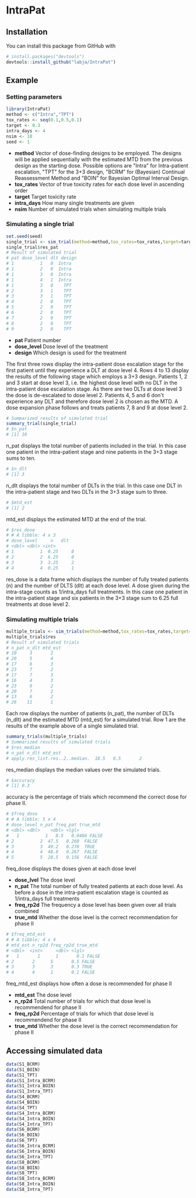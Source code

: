 # IntraPat

## Installation

You can install this package from GitHub with
``` r
# install.packages("devtools")
devtools::install_github("labja/IntraPat")
```

## Example

### Setting parameters 
``` r
library(IntraPat)
method <- c("Intra","TPT")
tox_rates <- seq(0.1,0.5,0.1)
target <- 0.3
intra_days <- 4
nsim <- 10
seed <- 1
```

* **method** Vector of dose-finding designs to be employed. The designs will be applied sequentially with the estimated MTD from the previous design as the starting dose. Possible options are "Intra" for Intra-patient escalation, "TPT" for the 3+3 design, "BCRM" for (Bayesian) Continual Reassessment Method and "BOIN" for Bayesian Optimal Interval Design.
* **tox_rates** Vector of true toxicity rates for each dose level in ascending order
* **target** Target toxicity rate
* **intra_days** How many single treatments are given
* **nsim** Number of simulated trials when simulating multiple trials

### Simulating a single trial
``` r
set.seed(seed)
single_trial <- sim_trial(method=method,tox_rates=tox_rates,target=target,intra_days=intra_days)
single_trial$res_pat
# Result of simulated trial
# pat dose_level dlt design
# 1          1   0  Intra
# 1          2   0  Intra
# 1          3   0  Intra
# 1          4   1  Intra
# 1          3   0    TPT
# 2          3   1    TPT
# 3          3   1    TPT
# 4          2   0    TPT
# 5          2   0    TPT
# 6          2   0    TPT
# 7          2   0    TPT
# 8          2   0    TPT
# 9          2   0    TPT
```
* **pat** Patient number
* **dose_level** Dose level of the treatment
* **design** Which design is used for the treatment

The first three rows display the intra-patient dose escalation stage for the first patient until they experience a DLT at dose level 4. Rows 4 to 13 display the results of the following stage which employs a 3+3 design. Patients 1, 2 and 3 start at dose level 3, i.e. the highest dose level with no DLT in the intra-patient dose escalation stage. As there are two DLTs at dose level 3 the dose is de-escalated to dose level 2. Patients 4, 5 and 6 don't experience any DLT and therefore dose level 2 is chosen as the MTD. A dose expansion phase follows and treats patients 7, 8 and 9 at dose level 2.
``` r
# Summarized results of simulated trial
summary_trial(single_trial)
# $n_pat
# [1] 10
```
n_pat displays the total number of patients included in the trial. In this case one patient in the intra-patient stage and nine patients in the 3+3 stage sums to ten. 
``` r
# $n_dlt
# [1] 3
```
n_dlt displays the total number of DLTs in the trial. In this case one DLT in the intra-patient stage and two DLTs in the 3+3 stage sum to three.
``` r
# $mtd_est
# [1] 2
```
mtd_est displays the estimated MTD at the end of the trial.
``` r
# $res_dose
# # A tibble: 4 x 3
# dose_level     n   dlt
# <dbl> <dbl> <int>
# 1          1  0.25     0
# 2          2  6.25     0
# 3          3  3.25     2
# 4          4  0.25     1
```
res_dose is a data frame which displays the number of fully treated patients (n) and the number of DLTS (dlt) at each dose level. A dose given during the intra-stage counts as 1/intra_days full treatments. In this case one patient in the intra-patient stage and six patients in the 3+3 stage sum to 6.25 full treatments at dose level 2.
### Simulating multiple trials
``` r
multiple_trials <- sim_trials(method=method,tox_rates=tox_rates,target=target,intra_days=intra_days,nsim=nsim,seed=seed)
multiple_trials$res
# Result of simulated trials
# n_pat n_dlt mtd_est
# 10     3       2
# 20     5       4
# 17     6       3
# 23     7       2
# 17     7       3
# 16     4       3
# 23     9       2
# 20     7       2
# 13     6       2
# 26    11       1
```
Each row displays the number of patients (n_pat), the number of DLTs (n_dlt) and the estimated MTD (mtd_est) for a simulated trial. Row 1 are the results of the example above of a single simulated trial.
``` r
summary_trials(multiple_trials)
# Summarized results of simulated trials
# $res_median
# n_pat n_dlt mtd_est
# apply.res_list.res..2..median.  18.5   6.5       2
```
res_median displays the median values over the simulated trials.
``` r
# $accuracy
# [1] 0.3
```
accuracy is the percentage of trials which recommend the correct dose for phase II. 
``` r
# $freq_dose
# # A tibble: 5 x 4
# dose_level n_pat freq_pat true_mtd
# <dbl> <dbl>    <dbl> <lgl>   
#   1          1   8.5   0.0466 FALSE   
# 2          2  47.5   0.260  FALSE   
# 3          3  49.2   0.270  TRUE    
# 4          4  48.8   0.267  FALSE   
# 5          5  28.5   0.156  FALSE   
```
freq_dose displays the doses given at each dose level
* **dose_lvel** The dose level
* **n_pat** The total number of fully treated patients at each dose level. As before a dose in the intra-patient escalation stage is counted as 1/intra_days full treatments
* **freq_rp2d** The frequency a dose level has been given over all trials combined
* **true_mtd** Whether the dose level is the correct recommendation for phase II

``` r
# $freq_mtd_est
# # A tibble: 4 x 4
# mtd_est n_rp2d freq_rp2d true_mtd
# <dbl>  <int>     <dbl> <lgl>   
#   1       1      1       0.1 FALSE   
# 2       2      5       0.5 FALSE   
# 3       3      3       0.3 TRUE    
# 4       4      1       0.1 FALSE   
```
freq_mtd_est displays how often a dose is recommended for phase II
* **mtd_est** The dose level
* **n_rp2d** Total number of trials for which that dose level is recommendend for phase II
* **freq_rp2d** Percentage of trials for which that dose level is recommendend for phase II
* **true_mtd** Whether the dose level is the correct recommendation for phase II

## Accessing simulated data

``` r
data(S1_BCRM)
data(S1_BOIN)
data(S1_TPT)
data(S1_Intra_BCRM)
data(S1_Intra_BOIN)
data(S1_Intra_TPT)
data(S4_BCRM)
data(S4_BOIN)
data(S4_TPT)
data(S4_Intra_BCRM)
data(S4_Intra_BOIN)
data(S4_Intra_TPT)
data(S6_BCRM)
data(S6_BOIN)
data(S6_TPT)
data(S6_Intra_BCRM)
data(S6_Intra_BOIN)
data(S6_Intra_TPT)
data(S8_BCRM)
data(S8_BOIN)
data(S8_TPT)
data(S8_Intra_BCRM)
data(S8_Intra_BOIN)
data(S8_Intra_TPT)
```

